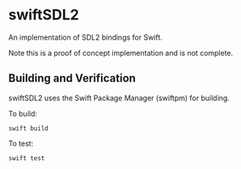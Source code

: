 # swiftSDL2

An implementation of SDL2 bindings for Swift.

Note this is a proof of concept implementation and is not complete.

## Building and Verification

swiftSDL2 uses the Swift Package Manager (swiftpm) for building.

To build:
```
swift build
```

To test:
```
swift test
```

